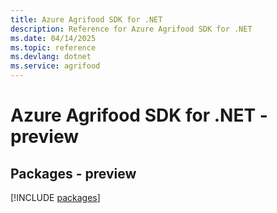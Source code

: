 ```yaml
---
title: Azure Agrifood SDK for .NET
description: Reference for Azure Agrifood SDK for .NET
ms.date: 04/14/2025
ms.topic: reference
ms.devlang: dotnet
ms.service: agrifood
---
```

# Azure Agrifood SDK for .NET - preview
## Packages - preview
[!INCLUDE [packages](agrifood-index.md)]